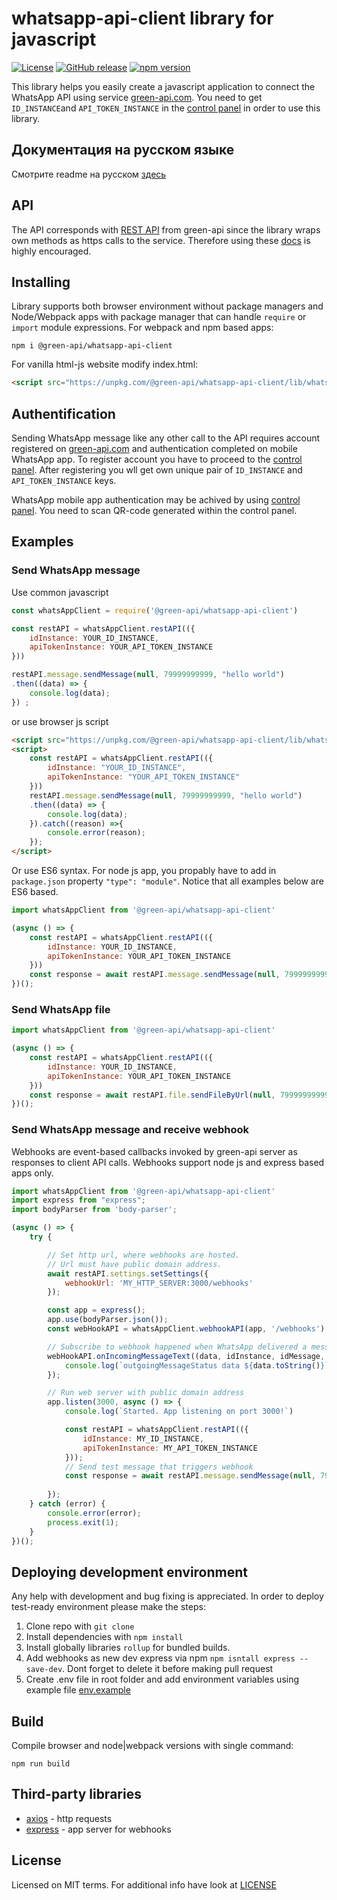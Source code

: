 # whatsapp-api-client library for javascript
[![License](https://img.shields.io/badge/License-MIT-yellow.svg)](https://github.com/green-api/whatsapp-api-client/blob/master/LICENSE)
[![GitHub release](https://img.shields.io/github/v/release/green-api/whatsapp-api-client.svg)](https://github.com/green-api/whatsapp-api-client/releases)
[![npm version](https://badge.fury.io/js/%40green-api%2Fwhatsapp-api-client.svg)](https://www.npmjs.com/package/@green-api/whatsapp-api-client)

This library helps you easily create a javascript application to connect the WhatsApp API using service [green-api.com](https://green-api.com). You need to get ``ID_INSTANCE``and ``API_TOKEN_INSTANCE`` in the [control panel](https://cabinet.green-api.com) in order to use this library.

## Документация на русском языке
Смотрите readme на русском [здесь](README_RUS.md)

## API

The API corresponds with [REST API](https://green-api.com/docs/api/) from green-api since the library wraps own methods as https calls to the service. Therefore using these [docs](https://green-api.com/docs/) is highly encouraged.


## Installing

Library supports both browser environment without package managers and Node/Webpack apps with package manager that can handle ``require`` or ``import`` module expressions.
For webpack and npm based apps:
```
npm i @green-api/whatsapp-api-client
```
For vanilla html-js website  modify index.html:
``` html
<script src="https://unpkg.com/@green-api/whatsapp-api-client/lib/whatsapp-api-client.min.js"></script>
```

## Authentification

Sending WhatsApp message like any other call to the API requires account registered on [green-api.com](https://green-api.com) and authentication completed on mobile WhatsApp app. To register account you have to proceed to the [control panel](https://cabinet.green-api.com). After registering you wll get own unique pair of `ID_INSTANCE` and `API_TOKEN_INSTANCE` keys.

WhatsApp mobile app authentication may be achived by using [control panel](https://cabinet.green-api.com). You need to scan QR-code generated within the control panel.

## Examples

### Send WhatsApp message
Use common javascript

``` js
const whatsAppClient = require('@green-api/whatsapp-api-client')

const restAPI = whatsAppClient.restAPI(({
    idInstance: YOUR_ID_INSTANCE,
    apiTokenInstance: YOUR_API_TOKEN_INSTANCE
}))

restAPI.message.sendMessage(null, 79999999999, "hello world")
.then((data) => {
    console.log(data);
}) ;

```
or use browser js script
``` html
<script src="https://unpkg.com/@green-api/whatsapp-api-client/lib/whatsapp-api-client.min.js"></script>
<script>
    const restAPI = whatsAppClient.restAPI(({
        idInstance: "YOUR_ID_INSTANCE",
        apiTokenInstance: "YOUR_API_TOKEN_INSTANCE"
    }))
    restAPI.message.sendMessage(null, 79999999999, "hello world")
    .then((data) => {
        console.log(data);
    }).catch((reason) =>{
        console.error(reason);
    });
</script>
```
Or use ES6 syntax. For node js app, you propably have to add in ``package.json`` property ``"type": "module"``. Notice that all examples below are ES6 based.

``` js
import whatsAppClient from '@green-api/whatsapp-api-client'

(async () => {
    const restAPI = whatsAppClient.restAPI(({
        idInstance: YOUR_ID_INSTANCE, 
        apiTokenInstance: YOUR_API_TOKEN_INSTANCE
    }))
    const response = await restAPI.message.sendMessage(null, 79999999999, "hello world");
})();
```

### Send WhatsApp file
``` js
import whatsAppClient from '@green-api/whatsapp-api-client'

(async () => {
    const restAPI = whatsAppClient.restAPI(({
        idInstance: YOUR_ID_INSTANCE,
        apiTokenInstance: YOUR_API_TOKEN_INSTANCE
    }))
    const response = await restAPI.file.sendFileByUrl(null, 79999999999, 'https://avatars.mds.yandex.net/get-pdb/477388/77f64197-87d2-42cf-9305-14f49c65f1da/s375', 'horse.png', 'horse');
})();
```

### Send WhatsApp message and receive webhook

Webhooks are event-based callbacks invoked by green-api server as responses to client API calls. Webhooks support node js and express based apps only.

``` js
import whatsAppClient from '@green-api/whatsapp-api-client'
import express from "express";
import bodyParser from 'body-parser';

(async () => {
    try {

        // Set http url, where webhooks are hosted. 
        // Url must have public domain address.
        await restAPI.settings.setSettings({
            webhookUrl: 'MY_HTTP_SERVER:3000/webhooks'
        });

        const app = express();
        app.use(bodyParser.json());
        const webHookAPI = whatsAppClient.webhookAPI(app, '/webhooks')

        // Subscribe to webhook happened when WhatsApp delivered a message
        webHookAPI.onIncomingMessageText((data, idInstance, idMessage, sender, typeMessage, textMessage) => {
            console.log(`outgoingMessageStatus data ${data.toString()}`)
        });

        // Run web server with public domain address
        app.listen(3000, async () => {
            console.log(`Started. App listening on port 3000!`)

            const restAPI = whatsAppClient.restAPI(({
                idInstance: MY_ID_INSTANCE,
                apiTokenInstance: MY_API_TOKEN_INSTANCE
            }));
            // Send test message that triggers webhook
            const response = await restAPI.message.sendMessage(null, 79999999999, "hello world");
    
        });
    } catch (error) {
        console.error(error);
        process.exit(1);
    }
})();

```
## Deploying development environment

Any  help with development and bug fixing is appreciated. In order to deploy test-ready environment please make the steps:

1. Сlone repo with ``git clone``
2. Install dependencies with ``npm install``
3. Install globally libraries ``rollup`` for bundled builds.
4. Add webhooks as new dev express  via npm ``npm isntall express --save-dev``. Dont forget to delete it before making pull request
5. Create .env file in root folder and add environment variables using example file [env.example](env.example)

## Build
Compile browser and node|webpack versions with single command:
```
npm run build
```

## Third-party libraries

* [axios](https://github.com/axios/axios) -  http requests
* [express](https://www.npmjs.com/package/express) - app server for webhooks

## License

Licensed on MIT terms. For additional info have look at [LICENSE](LICENSE)
